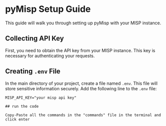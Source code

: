# pyMisp Setup Guide

This guide will walk you through setting up pyMisp with your MISP instance.

## Collecting API Key

First, you need to obtain the API key from your MISP instance. This key is necessary for authenticating your requests.

## Creating `.env` File

In the main directory of your project, create a file named `.env`. This file will store sensitive information securely. Add the following line to the `.env` file:

```plaintext
MISP_API_KEY="your misp api key"

## run the code

Copy-Paste all the commands in the "commands" file in the terminal and click enter 
